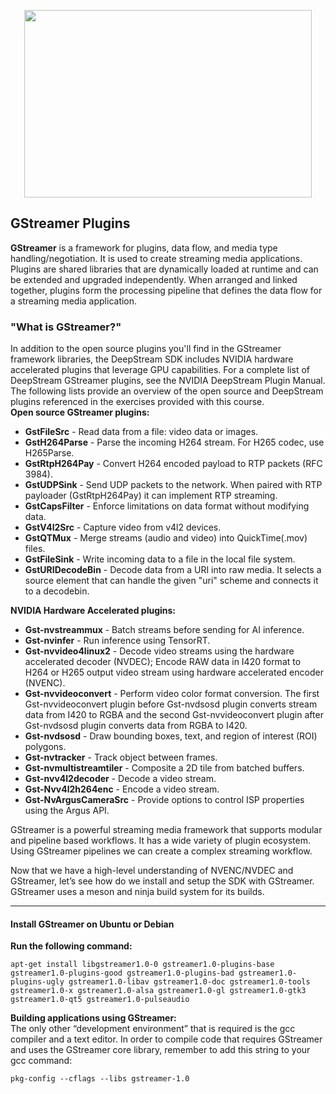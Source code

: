 
<p align="center">
  <img width="460" height="300" src="https://gstreamer.freedesktop.org/documentation/assets/images/gstreamer-logo.svg">
</p>

## GStreamer Plugins  
**GStreamer** is a framework for plugins, data flow, and media type handling/negotiation. It is used to create streaming media applications. Plugins are shared libraries that are dynamically loaded at runtime and can be extended and upgraded independently. When arranged and linked together, plugins form the processing pipeline that defines the data flow for a streaming media application.  

### "What is GStreamer?"  
In addition to the open source plugins you'll find in the GStreamer framework libraries, the DeepStream SDK includes NVIDIA hardware accelerated plugins that leverage GPU capabilities. For a complete list of DeepStream GStreamer plugins, see the NVIDIA DeepStream Plugin Manual.  
The following lists provide an overview of the open source and DeepStream plugins referenced in the exercises provided with this course.  
**Open source GStreamer plugins:**  
- **GstFileSrc** - Read data from a file: video data or images.  
- **GstH264Parse** - Parse the incoming H264 stream. For H265 codec, use H265Parse.  
- **GstRtpH264Pay** - Convert H264 encoded payload to RTP packets (RFC 3984).  
- **GstUDPSink** - Send UDP packets to the network. When paired with RTP payloader (GstRtpH264Pay) it can implement RTP streaming.  
- **GstCapsFilter** - Enforce limitations on data format without modifying data.  
- **GstV4l2Src** - Capture video from v4l2 devices.  
- **GstQTMux** - Merge streams (audio and video) into QuickTime(.mov) files.  
- **GstFileSink** - Write incoming data to a file in the local file system.  
- **GstURIDecodeBin** - Decode data from a URI into raw media. It selects a source element that can handle the given "uri" scheme and connects it to a decodebin.  


**NVIDIA Hardware Accelerated plugins:**  
- **Gst-nvstreammux** - Batch streams before sending for AI inference.  
- **Gst-nvinfer** - Run inference using TensorRT.  
- **Gst-nvvideo4linux2** - Decode video streams using the hardware accelerated decoder (NVDEC); Encode RAW data in I420 format to H264 or H265 output video stream using hardware accelerated encoder (NVENC).   
- **Gst-nvvideoconvert** - Perform video color format conversion. The first Gst-nvvideoconvert plugin before Gst-nvdsosd plugin converts stream data from I420 to RGBA and the second Gst-nvvideoconvert plugin after Gst-nvdsosd plugin converts data from RGBA to I420.  
- **Gst-nvdsosd** - Draw bounding boxes, text, and region of interest (ROI) polygons.  
- **Gst-nvtracker** - Track object between frames.  
- **Gst-nvmultistreamtiler** - Composite a 2D tile from batched buffers.  
- **Gst-nvv4l2decoder** - Decode a video stream.  
- **Gst-Nvv4l2h264enc** - Encode a video stream.  
- **Gst-NvArgusCameraSrc** - Provide options to control ISP properties using the Argus API.  




GStreamer is a powerful streaming media framework that supports modular and pipeline based workflows. It has a wide variety of plugin ecosystem. Using GStreamer pipelines we can create a complex streaming workflow.

Now that we have a high-level understanding of NVENC/NVDEC and GStreamer, let’s see how do we install and setup the SDK with GStreamer. GStreamer uses a meson and ninja build system for its builds.
 
---
 
#### Install GStreamer on Ubuntu or Debian
**Run the following command:**  
```
apt-get install libgstreamer1.0-0 gstreamer1.0-plugins-base gstreamer1.0-plugins-good gstreamer1.0-plugins-bad gstreamer1.0-plugins-ugly gstreamer1.0-libav gstreamer1.0-doc gstreamer1.0-tools gstreamer1.0-x gstreamer1.0-alsa gstreamer1.0-gl gstreamer1.0-gtk3 gstreamer1.0-qt5 gstreamer1.0-pulseaudio
```

**Building applications using GStreamer:**  
The only other “development environment” that is required is the gcc compiler and a text editor. In order to compile code that requires GStreamer and uses the GStreamer core library, remember to add this string to your gcc command:
```
pkg-config --cflags --libs gstreamer-1.0
```
